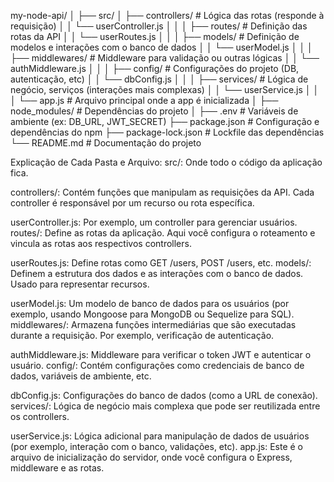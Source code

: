 my-node-api/
│
├── src/
│   ├── controllers/        # Lógica das rotas (responde à requisição)
│   │   └── userController.js
│   │
│   ├── routes/             # Definição das rotas da API
│   │   └── userRoutes.js
│   │
│   ├── models/             # Definição de modelos e interações com o banco de dados
│   │   └── userModel.js
│   │
│   ├── middlewares/        # Middleware para validação ou outras lógicas
│   │   └── authMiddleware.js
│   │
│   ├── config/             # Configurações do projeto (DB, autenticação, etc)
│   │   └── dbConfig.js
│   │
│   ├── services/           # Lógica de negócio, serviços (interações mais complexas)
│   │   └── userService.js
│   │
│   └── app.js              # Arquivo principal onde a app é inicializada
│
├── node_modules/           # Dependências do projeto
│
├── .env                    # Variáveis de ambiente (ex: DB_URL, JWT_SECRET)
├── package.json            # Configuração e dependências do npm
├── package-lock.json       # Lockfile das dependências
└── README.md               # Documentação do projeto


Explicação de Cada Pasta e Arquivo:
src/: Onde todo o código da aplicação fica.

controllers/: Contém funções que manipulam as requisições da API. Cada controller é responsável por um recurso ou rota específica.

userController.js: Por exemplo, um controller para gerenciar usuários.
routes/: Define as rotas da aplicação. Aqui você configura o roteamento e vincula as rotas aos respectivos controllers.

userRoutes.js: Define rotas como GET /users, POST /users, etc.
models/: Definem a estrutura dos dados e as interações com o banco de dados. Usado para representar recursos.

userModel.js: Um modelo de banco de dados para os usuários (por exemplo, usando Mongoose para MongoDB ou Sequelize para SQL).
middlewares/: Armazena funções intermediárias que são executadas durante a requisição. Por exemplo, verificação de autenticação.

authMiddleware.js: Middleware para verificar o token JWT e autenticar o usuário.
config/: Contém configurações como credenciais de banco de dados, variáveis de ambiente, etc.

dbConfig.js: Configurações do banco de dados (como a URL de conexão).
services/: Lógica de negócio mais complexa que pode ser reutilizada entre os controllers.

userService.js: Lógica adicional para manipulação de dados de usuários (por exemplo, interação com o banco, validações, etc).
app.js: Este é o arquivo de inicialização do servidor, onde você configura o Express, middleware e as rotas.